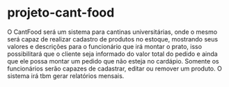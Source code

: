 # projeto-cant-food
O CantFood será um sistema para cantinas universitárias, onde o mesmo será capaz de realizar cadastro de produtos no estoque, mostrando seus valores e descrições para o funcionário que irá montar o prato, isso possibilitará que o cliente seja informado do valor total do pedido e ainda que ele possa montar um pedido que não esteja no cardápio. Somente os funcionários serão capazes de cadastrar, editar ou remover um produto. O sistema irá tbm gerar relatórios mensais. 